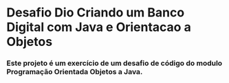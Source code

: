 # Desafio Dio Criando um Banco Digital com Java e Orientacao a Objetos

### Este projeto é um exercício de um desafio de código do modulo Programação Orientada Objetos a Java.
